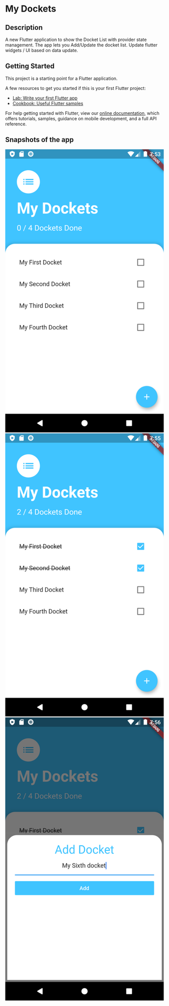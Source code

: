 # My Dockets

## Description

A new Flutter application to show the Docket List with provider state management.
The app lets you Add/Update the docket list. Update flutter widgets / UI based on data update.

## Getting Started

This project is a starting point for a Flutter application.

A few resources to get you started if this is your first Flutter project:

- [Lab: Write your first Flutter app](https://flutter.dev/docs/get-started/codelab)
- [Cookbook: Useful Flutter samples](https://flutter.dev/docs/cookbook)

For help getting started with Flutter, view our
[online documentation](https://flutter.dev/docs), which offers tutorials,
samples, guidance on mobile development, and a full API reference.

## Snapshots of the app

![List with FAB](/screenshots/001.png)  ![Checked Dockets](/screenshots/002.png)  ![Add Docket](/screenshots/003.png)

